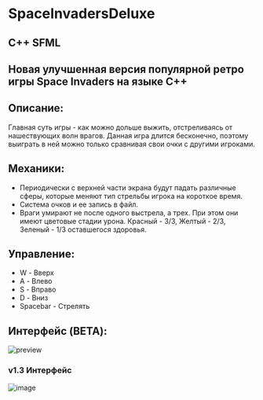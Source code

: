 # SpaceInvadersDeluxe
## C++ SFML
## Новая улучшенная версия популярной ретро игры Space Invaders на языке C++
## Описание:
Главная суть игры - как можно дольше выжить, отстреливаясь от нашествующих волн врагов.
Данная игра длится бесконечно, поэтому выиграть в ней можно только сравнивая свои очки с другими игроками.
## Механики:
- Периодически с верхней части экрана будут падать различные сферы, которые меняют тип стрельбы игрока на короткое время.
- Система очков и ее запись в файл.
- Враги умирают не после одного выстрела, а трех. При этом они имеют цветовые стадии урона. Красный - 3/3, Желтый - 2/3, Зеленый - 1/3 оставшегося здоровья.
## Управление:
- W - Вверх
- A - Влево
- S - Вправо
- D - Вниз
- Spacebar - Стрелять
## Интерфейс (BETA):
![preview](https://github.com/srstafion/SpaceInvadersDeluxe/assets/136969493/bf0773b1-d3de-43c0-809d-e03c2787a655)

### v1.3 Интерфейс
![image](https://github.com/srstafion/SpaceInvadersDeluxe/assets/136969493/434ccab7-4571-4133-a81b-ea5ca9c4ddb7)
